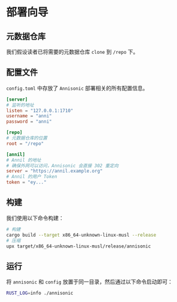 # 部署向导

## 元数据仓库

我们假设读者已将需要的元数据仓库 `clone` 到 `/repo` 下。

## 配置文件

`config.toml` 中存放了 `Annisonic` 部署相关的所有配置信息。

```toml
[server]
# 监听的地址
listen = "127.0.0.1:1710"
username = "anni"
password = "anni"

[repo]
# 元数据仓库的位置
root = "/repo"

[annil]
# Annil 的地址
# 确保外网可以访问，Annisonic 会直接 302 重定向
server = "https://annil.example.org"
# Annil 的用户 Token
token = "ey..."

```

## 构建

我们使用以下命令构建：

```bash
# 构建
cargo build --target x86_64-unknown-linux-musl --release
# 压缩
upx target/x86_64-unknown-linux-musl/release/annisonic
```

## 运行

将 `annisonic` 和 `config` 放置于同一目录，然后通过以下命令启动即可：

```bash
RUST_LOG=info ./annisonic
```